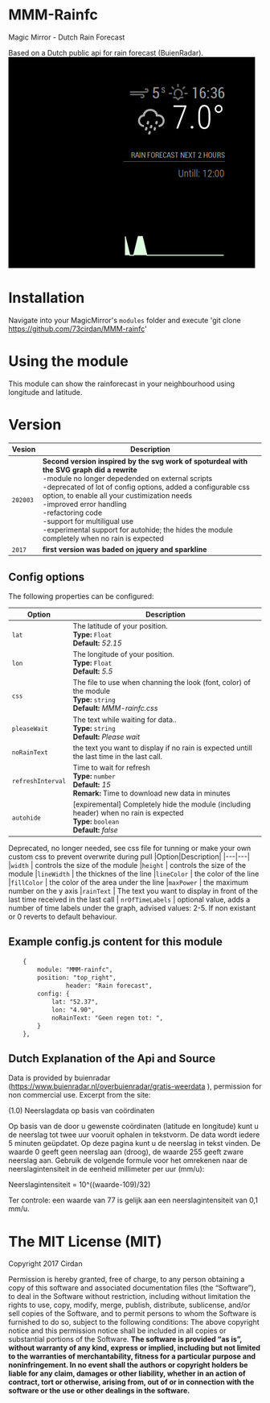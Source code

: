 # MMM-Rainfc

Magic Mirror - Dutch Rain Forecast

Based on a Dutch public api for rain forecast (BuienRadar). 
![call](https://github.com/73cirdan/MMM-rainfc/blob/master/screenshot2.png)

# Installation
Navigate into your MagicMirror's `modules` folder and execute
 'git clone https://github.com/73cirdan/MMM-rainfc'
# Using the module
This module can show the rainforecast in your neighbourhood using longitude and latitude.

# Version

|Vesion|Description|
|---|---|
|`202003`|**Second version inspired by the svg work of spoturdeal with the SVG graph did a rewrite**<br>-module no longer depedended on external scripts<br>-deprecated of lot of config options, added a configurable css option, to enable all your custimization needs<br>-improved error handling<br>-refactoring code<br>-support for multiligual use<br>-experimental support for autohide; the hides the module completely when no rain is expected|
|`2017`| **first version was baded on jquery and sparkline**|
 

## Config options
The following properties can be configured:

|Option|Description|
|---|---|
|`lat`|The latitude of your position.<br>**Type:** `Float`<br>**Default:** <i>52.15</i>|
|`lon`|The longitude of your position.<br>**Type:** `Float`<br>**Default:** <i>5.5</i>|
|`css`| The file to use when channing the look (font, color) of the module<br>**Type:** `string`<br>**Default:** <i>MMM-rainfc.css</i>
|`pleaseWait`| The text while waiting for data.. <br>**Type:** `string`<br>**Default:** <i>Please wait</i>
|`noRainText` | the text you want to display if no rain is expected untill the last time in the last call.
|`refreshInterval`| Time to wait for refresh <br>**Type:** `number`<br>**Default:** <i>15</i><br>**Remark:** Time to download new data in minutes
|`autohide`| [expiremental] Completely hide the module (including header) when no rain is expected <br>**Type:** `boolean`<br>**Default:** <i>false</i>

Deprecated, no longer needed, see css file for tunning or make your own custom css to prevent overwrite during pull
|Option|Description|
|---|---|
|`width` | controls the size of the module
|`height` | controls the size of the module
|`lineWidth` | the thicknes of the line
|`lineColor` | the color of the line
|`fillColor` | the color of the area under the line
|`maxPower` | the maximum number on the y axis
|`rainText` | The text you want to display in front of the last time received in the last call
| `nrOfTimeLabels` | optional value, adds a number of time labels under the graph, advised values: 2-5. If non existant or 0 reverts to default behaviour.

## Example config.js content for this module
		{
			module: "MMM-rainfc",
			position: "top_right",
                	header: "Rain forecast",
			config: {
				lat: "52.37",
				lon: "4.90", 
				noRainText: "Geen regen tot: ",
			}
		},
## Dutch Explanation of the Api and Source
Data is provided by buienradar (https://www.buienradar.nl/overbuienradar/gratis-weerdata ), permission for non commercial use. Excerpt from the site:

(1.0) Neerslagdata op basis van coördinaten

Op basis van de door u gewenste coördinaten (latitude en longitude) kunt u de neerslag tot twee uur vooruit ophalen in tekstvorm. De data wordt iedere 5 minuten geüpdatet. Op deze pagina kunt u de neerslag in tekst vinden. De waarde 0 geeft geen neerslag aan (droog), de waarde 255 geeft zware neerslag aan. Gebruik de volgende formule voor het omrekenen naar de neerslagintensiteit in de eenheid millimeter per uur (mm/u):

Neerslagintensiteit = 10^((waarde-109)/32)

Ter controle: een waarde van 77 is gelijk aan een neerslagintensiteit van 0,1 mm/u.

The MIT License (MIT) 
===================== 
Copyright 2017 Cirdan

Permission is hereby granted, free of charge, to any person obtaining a copy of this software and associated documentation files (the “Software”), to deal in the Software without restriction, including without limitation the rights to use, copy, modify, merge, publish, distribute, sublicense, and/or sell copies of the Software, and to permit persons to whom the Software is furnished to do so, subject to the following conditions: The above copyright notice and this permission notice shall be included in all copies or substantial portions of the Software. **The software is provided “as is”, without warranty of any kind, express or implied, including but not limited to the warranties of merchantability, fitness for a particular purpose and noninfringement. In no event shall the authors or copyright holders be liable for any claim, damages or other liability, whether in an action of contract, tort or otherwise, arising from, out of or in connection with the software or the use or other dealings in the software.** 

